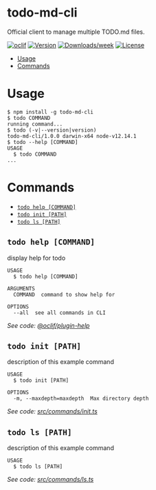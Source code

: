 todo-md-cli
===========

Official client to manage multiple TODO.md files.

[![oclif](https://img.shields.io/badge/cli-oclif-brightgreen.svg)](https://oclif.io)
[![Version](https://img.shields.io/npm/v/todo-md-cli.svg)](https://npmjs.org/package/todo-md-cli)
[![Downloads/week](https://img.shields.io/npm/dw/todo-md-cli.svg)](https://npmjs.org/package/todo-md-cli)
[![License](https://img.shields.io/npm/l/todo-md-cli.svg)](https://github.com/janikvonrotz/todo-md-cli/blob/master/package.json)

<!-- toc -->
* [Usage](#usage)
* [Commands](#commands)
<!-- tocstop -->
# Usage
<!-- usage -->
```sh-session
$ npm install -g todo-md-cli
$ todo COMMAND
running command...
$ todo (-v|--version|version)
todo-md-cli/1.0.0 darwin-x64 node-v12.14.1
$ todo --help [COMMAND]
USAGE
  $ todo COMMAND
...
```
<!-- usagestop -->
# Commands
<!-- commands -->
* [`todo help [COMMAND]`](#todo-help-command)
* [`todo init [PATH]`](#todo-init-path)
* [`todo ls [PATH]`](#todo-ls-path)

## `todo help [COMMAND]`

display help for todo

```
USAGE
  $ todo help [COMMAND]

ARGUMENTS
  COMMAND  command to show help for

OPTIONS
  --all  see all commands in CLI
```

_See code: [@oclif/plugin-help](https://github.com/oclif/plugin-help/blob/v2.2.3/src/commands/help.ts)_

## `todo init [PATH]`

description of this example command

```
USAGE
  $ todo init [PATH]

OPTIONS
  -m, --maxdepth=maxdepth  Max directory depth
```

_See code: [src/commands/init.ts](https://github.com/janikvonrotz/todo-md-cli/blob/v1.0.0/src/commands/init.ts)_

## `todo ls [PATH]`

description of this example command

```
USAGE
  $ todo ls [PATH]
```

_See code: [src/commands/ls.ts](https://github.com/janikvonrotz/todo-md-cli/blob/v1.0.0/src/commands/ls.ts)_
<!-- commandsstop -->
